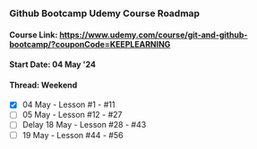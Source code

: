 ### Github Bootcamp Udemy Course Roadmap

#### Course Link: https://www.udemy.com/course/git-and-github-bootcamp/?couponCode=KEEPLEARNING

#### Start Date: 04 May '24

#### Thread: Weekend

- [x] 04 May - Lesson #1 - #11
- [ ] 05 May - Lesson #12 - #27
- [ ] Delay 18 May - Lesson #28 - #43
- [ ] 19 May - Lesson #44 - #56
